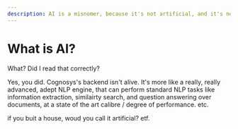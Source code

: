```yaml
---
description: AI is a misnomer, because it's not artificial, and it's not intelligent.
---
```


# What is AI?

What? Did I read that correctly?

Yes, you did. Cognosys's backend isn't alive. It's more like a really, really advanced, adept NLP engine, that can perform standard NLP tasks like information extraction, similairty search, and question answering over documents, at a state of the art calibre / degree of performance. etc.

if you buit a house, woud you call it artificial? etf.
